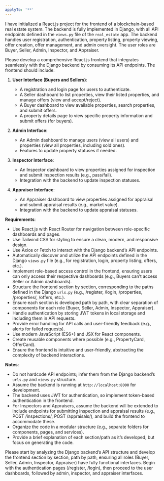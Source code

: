 ```yaml
---
applyTo: '**'
---
```

I have initialized a React.js project for the frontend of a blockchain-based real estate system. The backend is fully implemented in Django, with all API endpoints defined in the `views.py` file of the `real_estate` app. The backend handles user registration, authentication, property listing, property viewing, offer creation, offer management, and admin oversight. The user roles are Buyer, Seller, Admin, Inspector, and Appraiser.

Please develop a comprehensive React.js frontend that integrates seamlessly with the Django backend by consuming its API endpoints. The frontend should include:

1. **User Interface (Buyers and Sellers)**:
   - A registration and login page for users to authenticate.
   - A Seller dashboard to list properties, view their listed properties, and manage offers (view and accept/reject).
   - A Buyer dashboard to view available properties, search properties, and submit offers.
   - A property details page to view specific property information and submit offers (for buyers).

2. **Admin Interface**:
   - An Admin dashboard to manage users (view all users) and properties (view all properties, including sold ones).
   - Features to update property statuses if needed.

3. **Inspector Interface**:
   - An Inspector dashboard to view properties assigned for inspection and submit inspection results (e.g., pass/fail).
   - Integration with the backend to update inspection statuses.

4. **Appraiser Interface**:
   - An Appraiser dashboard to view properties assigned for appraisal and submit appraisal results (e.g., market value).
   - Integration with the backend to update appraisal statuses.

**Requirements**:
- Use React.js with React Router for navigation between role-specific dashboards and pages.
- Use Tailwind CSS for styling to ensure a clean, modern, and responsive design.
- Use Axios or Fetch to interact with the Django backend’s API endpoints.
- Automatically discover and utilize the API endpoints defined in the Django `views.py` file (e.g., for registration, login, property listing, offers, etc.).
- Implement role-based access control in the frontend, ensuring users can only access their respective dashboards (e.g., Buyers can’t access Seller or Admin dashboards).
- Structure the frontend section by section, corresponding to the paths defined in the Django `urls.py` (e.g., /register, /login, /properties, /properties/<id>, /offers, etc.).
- Ensure each section is developed path by path, with clear separation of components for each role (Buyer, Seller, Admin, Inspector, Appraiser).
- Handle authentication by storing JWT tokens in local storage and including them in API requests.
- Provide error handling for API calls and user-friendly feedback (e.g., alerts for failed requests).
- Use modern JavaScript (ES6+) and JSX for React components.
- Create reusable components where possible (e.g., PropertyCard, OfferCard).
- Ensure the frontend is intuitive and user-friendly, abstracting the complexity of backend interactions.

**Notes**:
- Do not hardcode API endpoints; infer them from the Django backend’s `urls.py` and `views.py` structure.
- Assume the backend is running at `http://localhost:8000` for development.
- The backend uses JWT for authentication, so implement token-based authentication in the frontend.
- For Inspectors and Appraisers, assume the backend will be extended to include endpoints for submitting inspection and appraisal results (e.g., POST /inspections/, POST /appraisals/), and build the frontend to accommodate these.
- Organize the code in a modular structure (e.g., separate folders for components, pages, and services).
- Provide a brief explanation of each section/path as it’s developed, but focus on generating the code.

Please start by analyzing the Django backend’s API structure and develop the frontend section by section, path by path, ensuring all roles (Buyer, Seller, Admin, Inspector, Appraiser) have fully functional interfaces. Begin with the authentication pages (/register, /login), then proceed to the user dashboards, followed by admin, inspector, and appraiser interfaces.